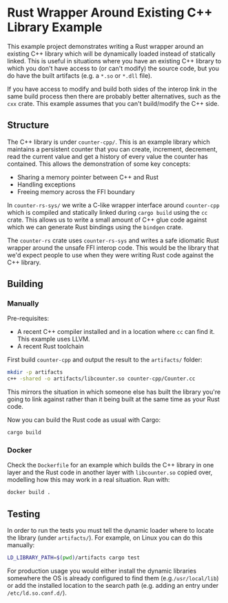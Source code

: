 Rust Wrapper Around Existing C++ Library Example
================================================

This example project demonstrates writing a Rust wrapper around an existing C++ library which will be dynamically loaded
instead of statically linked. This is useful in situations where you have an existing C++ library to which you don't have
access to (or can't modify) the source code, but you do have the built artifacts (e.g. a `*.so` or `*.dll` file).

If you have access to modify and build both sides of the interop link in the same build process then there are probably
better alternatives, such as the `cxx` crate. This example assumes that you can't build/modify the C++ side.

Structure
---------

The C++ library is under `counter-cpp/`. This is an example library which maintains a persistent counter that you can create,
increment, decrement, read the current value and get a history of every value the counter has contained. This allows the
demonstration of some key concepts:

- Sharing a memory pointer between C++ and Rust
- Handling exceptions
- Freeing memory across the FFI boundary

In `counter-rs-sys/` we write a C-like wrapper interface around `counter-cpp` which is compiled and statically linked during
`cargo build` using the `cc` crate. This allows us to write a small amount of C++ glue code against which we can generate
Rust bindings using the `bindgen` crate.

The `counter-rs` crate uses `counter-rs-sys` and writes a safe idiomatic Rust wrapper around the unsafe FFI interop code.
This would be the library that we'd expect people to use when they were writing Rust code against the C++ library.

Building
--------

### Manually

Pre-requisites:

- A recent C++ compiler installed and in a location where `cc` can find it. This example uses LLVM.
- A recent Rust toolchain

First build `counter-cpp` and output the result to the `artifacts/` folder:

```bash
mkdir -p artifacts
c++ -shared -o artifacts/libcounter.so counter-cpp/Counter.cc
```

This mirrors the situation in which someone else has built the library you're going to link against rather than it being
built at the same time as your Rust code.

Now you can build the Rust code as usual with Cargo:

```bash
cargo build
```

### Docker

Check the `Dockerfile` for an example which builds the C++ library in one layer and the Rust code in another layer with
`libcounter.so` copied over, modelling how this may work in a real situation. Run with:

```bash
docker build .
```

Testing
-------

In order to run the tests you must tell the dynamic loader where to locate the library (under `artifacts/`). For example,
on Linux you can do this manually:

```bash
LD_LIBRARY_PATH=$(pwd)/artifacts cargo test
```

For production usage you would either install the dynamic libraries somewhere the OS is already configured to find them
(e.g.`/usr/local/lib`) or add the installed location to the search path (e.g. adding an entry under `/etc/ld.so.conf.d/`).
